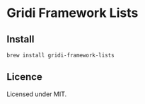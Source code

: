 # Gridi Framework Lists

## Install
`brew install gridi-framework-lists`

## Licence

Licensed under MIT.
